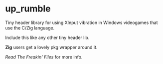 # up_rumble

Tiny header library for using XInput vibration in Windows videogames that use the C/Zig language.

Include this like any other tiny header lib.

**Zig** users get a lovely pkg wrapper around it.

*Read The Freakin' Files* for more info.
